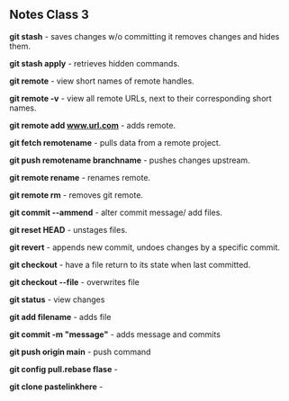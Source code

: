 ## Notes Class 3

**git stash** - saves changes w/o committing it removes changes and hides them.

**git stash apply** - retrieves hidden commands.

**git remote** - view short names of remote handles.

**git remote -v** - view all remote URLs, next to their corresponding short names.

**git remote add www.url.com** - adds remote.

**git fetch remotename** - pulls data from a remote project.

**git push remotename branchname** - pushes changes upstream.

**git remote rename** - renames remote.

**git remote rm** - removes git remote.

**git commit --ammend** - alter commit message/ add files.

**git reset HEAD** - unstages files.

**git revert** - appends new commit, undoes changes by a specific commit.

**git checkout** - have a file return to its state when last committed.

**git checkout --file** - overwrites file

**git status** - view changes

**git add filename** - adds file

**git commit -m "message"** - adds message and commits

**git push origin main** - push command

**git config pull.rebase flase** -

**git clone pastelinkhere** -
